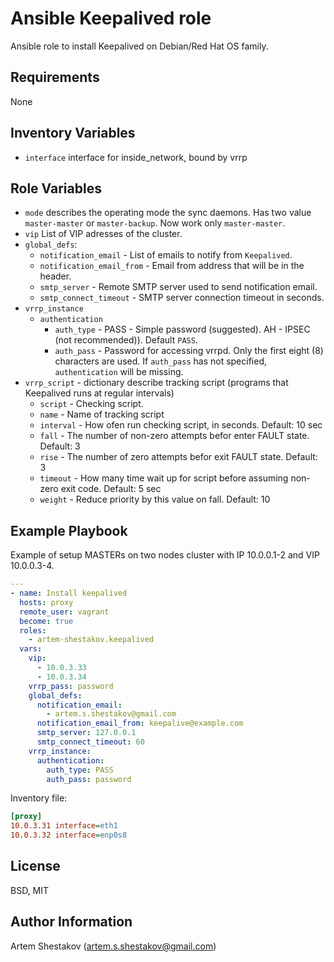 Ansible Keepalived role
=========

Ansible role to install Keepalived on Debian/Red Hat OS family.


Requirements
------------
None

Inventory Variables
--------------

* `interface` interface for inside_network, bound by vrrp

Role Variables
--------------

* `mode` describes the operating mode the sync daemons. Has two value `master-master` or `master-backup`. Now work only `master-master`.
* `vip` List of VIP adresses of the cluster.
* `global_defs`:
  - `notification_email` - List of emails to notify from `Keepalived`.
  - `notification_email_from` - Email from address that will be in the header.
  - `smtp_server` - Remote SMTP server used to send notification email.
  - `smtp_connect_timeout` - SMTP server connection timeout in seconds.
* `vrrp_instance`
  -  `authentication`
      - `auth_type` - PASS - Simple password (suggested). AH - IPSEC (not recommended)). Default `PASS`.
      - `auth_pass` - Password for accessing vrrpd. Only the first eight (8) characters are used. If `auth_pass` has not specified, `authentication` will be missing.
* `vrrp_script` - dictionary describe tracking script (programs that Keepalived runs at regular intervals)
  - `script` - Checking script.
  - `name` - Name of tracking script
  - `interval` - How ofen run checking script, in seconds. Default: 10 sec
  - `fall` - The number of non-zero attempts befor enter FAULT state. Default: 3
  - `rise` - The number of zero attempts befor exit FAULT state. Default: 3
  - `timeout` - How many time wait up for script before assuming non-zero exit code. Default: 5 sec
  - `weight` - Reduce priority by this value on fall. Default: 10


Example Playbook
----------------
Example of setup MASTERs on two nodes cluster with IP 10.0.0.1-2 and VIP 10.0.0.3-4.

```yaml
---
- name: Install keepalived
  hosts: proxy
  remote_user: vagrant
  become: true
  roles:
    - artem-shestakov.keepalived
  vars:
    vip:
      - 10.0.3.33
      - 10.0.3.34
    vrrp_pass: password
    global_defs:
      notification_email:
        - artem.s.shestakov@gmail.com
      notification_email_from: keepalive@example.com
      smtp_server: 127.0.0.1
      smtp_connect_timeout: 60
    vrrp_instance:
      authentication:
        auth_type: PASS
        auth_pass: password

```
Inventory file:
```ini
[proxy]
10.0.3.31 interface=eth1
10.0.3.32 interface=enp0s8
```

License
-------
BSD, MIT


Author Information
------------------
Artem Shestakov (artem.s.shestakov@gmail.com)
